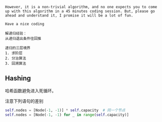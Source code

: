 ```
However, it is a non-trivial algorithm, and no one expects you to come up with this algorithm in a 45 minutes coding session. But, please go ahead and understand it, I promise it will be a lot of fun.

Have a nice coding
```



```
解递归经验：
从递归退出条件往回推

递归的三层境界
1. 求阶层
2. 分治算法
3. 回溯算法
```



## Hashing

哈希函数避免进入死循环。

注意下列语句的差别

```python
self.nodes = [Node(-1, -1)] * self.capacity  # 同一个节点
self.nodes = [Node(-1, -1) for _ in range(self.capacity)]
```

